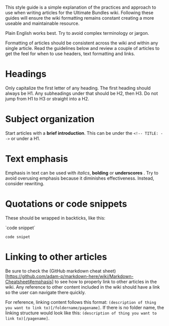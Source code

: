 <!-- TITLE: Style Guide -->

This style guide is a simple explanation of the practices and approach to use when writing articles for the Ultimate Bundles wiki.  Following these guides will ensure the wiki formatting remains constant creating a more useable and maintainable resource.

Plain English works best.  Try to avoid complex terminology or jargon.

Formatting of articles should be consistent across the wiki and within any single article.  Read the guidelines below and review a couple of articles to get the feel for when to use headers, text formatting and links.
# Headings 
Only capitalize the first letter of any heading.  The first heading should always be H1.  Any subheadings under that should be H2, then H3.  Do not jump from H1 to H3 or straight into a H2.

# Subject organization
Start articles with a **brief introduction**.  This can be under the `<!-- TITLE: -->` or under a H1.

# Text emphasis
Emphasis in text can be used with *italics*, **bolding** or __underscores__ .  Try to avoid overusing emphasis because it diminishes effectiveness.  Instead, consider rewriting.

# Quotations or code snippets
These should be wrapped in backticks, like this:

\`code snippet\`

`code snipet`

# Linking to other articles
Be sure to check the (GitHub markdown cheat sheet)[https://github.com/adam-p/markdown-here/wiki/Markdown-Cheatsheet#emphasis] to see how to properly link to other articles in the wiki.  Any reference to other content included in the wiki should have a link so the user can navigate there quickly.  

For reference, linking content follows this format: `(description of thing you want to link to)[/foldername/pagename]`.  If there is no folder name, the linking structure would look like this: `(description of thing you want to link to)[/pagename]`.








